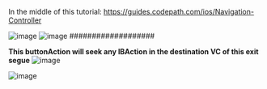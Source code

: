In the middle of this tutorial:
https://guides.codepath.com/ios/Navigation-Controller

![image](https://user-images.githubusercontent.com/81428296/148630921-ad0b9421-4336-41ff-9485-b38647f9195d.png)
![image](https://user-images.githubusercontent.com/81428296/148630936-f933c2fa-3942-4818-acd3-910b96c72a25.png)
###################

**This buttonAction will seek any IBAction in the destination VC of this exit segue**
![image](https://user-images.githubusercontent.com/81428296/148630985-971d8d48-8fee-4f5d-9779-1e2d891d9fc9.png)

![image](https://user-images.githubusercontent.com/81428296/148631010-f2b2edfa-b7bf-4e1e-a91a-8e47ba1a3a04.png)
